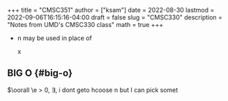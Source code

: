 +++
title = "CMSC351"
author = ["ksam"]
date = 2022-08-30
lastmod = 2022-09-06T16:15:16-04:00
draft = false
slug = "CMSC330"
description = "Notes from UMD's CMSC330 class"
math = true
+++

-   n may be used in place of

    x


## BIG O {#big-o}

$\oorall \e &gt; 0, &exist;,
i dont geto hcoose n but I can pick somet
